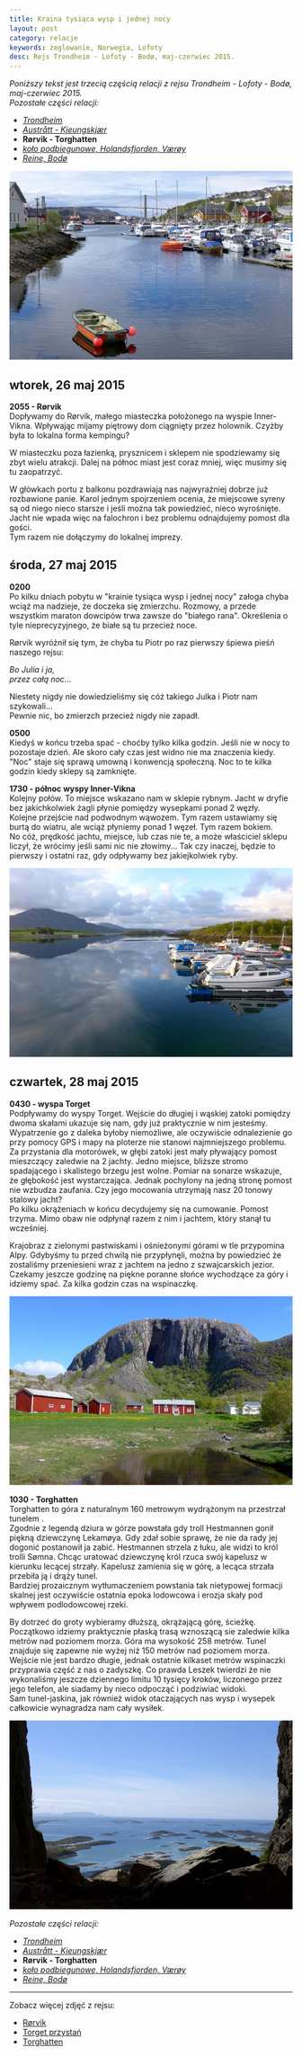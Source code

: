 ```yaml
---
title: Kraina tysiąca wysp i jednej nocy
layout: post
category: relacje
keywords: żeglowanie, Norwegia, Lofoty
desc: Rejs Trondheim - Lofoty - Bodø, maj-czerwiec 2015.
---
```


*Poniższy tekst jest trzecią częścią relacji z rejsu Trondheim - Lofoty - Bodø, maj-czerwiec 2015.*  
*Pozostałe części relacji:*

* *[Trondheim](/kraina-1000-wysp-i-1-nocy/)*
* *[Austrått - Kjeungskjær](/kraina-1000-wysp-i-1-nocy-cz2/)*
* **Rørvik - Torghatten**
* *[koło podbiegunowe, Holandsfjorden, Værøy](/kraina-1000-wysp-i-1-nocy-cz4/)*
* *[Reine, Bodø](/kraina-1000-wysp-i-1-nocy-cz5/)*

![Rørvik](/img/2015/norwegia/rorvik.jpg)

## wtorek, 26 maj 2015
**2055 - Rørvik**   
Dopływamy do Rørvik, małego miasteczka położonego na wyspie Inner-Vikna. Wpływając mijamy piętrowy dom ciągnięty przez holownik. Czyżby była to lokalna forma kempingu?  

W miasteczku poza łazienką, prysznicem i sklepem nie spodziewamy się zbyt wielu atrakcji. Dalej na północ miast jest coraz mniej, więc musimy się tu zaopatrzyć. 

W główkach portu z balkonu pozdrawiają nas najwyraźniej dobrze już rozbawione panie. Karol jednym spojrzeniem ocenia, że miejscowe syreny są od niego nieco starsze i
jeśli można tak powiedzieć, nieco wyrośnięte. Jacht nie wpada więc na falochron i bez problemu odnajdujemy pomost dla gości.  
Tym razem nie dołączymy do lokalnej imprezy.  

## środa, 27 maj 2015  
**0200**  
Po kilku dniach pobytu w "krainie tysiąca wysp i jednej nocy" załoga chyba wciąż ma nadzieje, że doczeka się zmierzchu. Rozmowy, a przede wszystkim maraton 
dowcipów trwa zawsze do "białego rana". Określenia o tyle nieprecyzyjnego, że białe są tu przecież noce.  

Rørvik wyróżnił się tym, że chyba tu Piotr po raz pierwszy śpiewa pieśń naszego rejsu:  

*Bo Julia i ja,*  
*przez całą noc...*  

Niestety nigdy nie dowiedzieliśmy się cóż takiego Julka i Piotr nam szykowali...  
Pewnie nic, bo zmierzch przecież nigdy nie zapadł.   

**0500**  
Kiedyś w końcu trzeba spać - choćby tylko kilka godzin. Jeśli nie w nocy to pozostaje dzień. Ale skoro cały czas jest widno nie ma znaczenia kiedy. "Noc" staje się
sprawą umowną i konwencją społeczną. Noc to te kilka godzin kiedy sklepy są zamknięte.

**1730 - północ wyspy Inner-Vikna**   
Kolejny połów. To miejsce wskazano nam w sklepie rybnym. Jacht w dryfie bez jakichkolwiek żagli płynie 
pomiędzy wysepkami ponad 2 węzły.  
Kolejne przejście nad podwodnym wąwozem. Tym razem ustawiamy się burtą do wiatru, ale wciąż płyniemy ponad 1 węzeł. Tym razem bokiem.  
No cóż, prędkość jachtu, miejsce, lub czas nie te, a może właściciel sklepu liczył, że wrócimy jeśli sami nic nie złowimy...
Tak czy inaczej, będzie to pierwszy i ostatni raz, gdy odpływamy bez jakiejkolwiek ryby.  

![Torget](/img/2015/norwegia/torget-przystan.jpg)

## czwartek, 28 maj 2015
**0430 - wyspa Torget**   
Podpływamy do wyspy Torget. Wejście do długiej i wąskiej zatoki pomiędzy dwoma skałami ukazuje się nam, gdy już praktycznie w nim jesteśmy. Wypatrzenie go z daleka byłoby
niemożliwe, ale oczywiście odnalezienie go przy pomocy GPS i mapy na ploterze nie stanowi najmniejszego problemu.  
Za przystania dla motorówek, w głębi zatoki jest mały pływający pomost mieszczący zaledwie na 2 jachty. Jedno miejsce, bliższe stromo spadającego i skalistego brzegu 
jest wolne. Pomiar na sonarze wskazuje, że głębokość jest wystarczająca. Jednak pochylony na jedną stronę pomost nie wzbudza zaufania. Czy jego mocowania utrzymają 
nasz 20 tonowy stalowy jacht?  
Po kilku okrążeniach w końcu decydujemy się na cumowanie. Pomost trzyma. Mimo obaw nie odpłynął razem z nim i jachtem, który stanął tu wcześniej.  

Krajobraz z zielonymi pastwiskami i ośnieżonymi górami w tle przypomina Alpy. Gdybyśmy tu przed chwilą nie przypłynęli, można by powiedzieć że zostaliśmy przeniesieni 
wraz z jachtem na jedno z szwajcarskich jezior.  
Czekamy jeszcze godzinę na piękne poranne słońce wychodzące za góry i idziemy spać. Za kilka godzin czas na wspinaczkę.

![Torghatten](/img/2015/norwegia/torghatten-2.jpg)

**1030 - Torghatten**   
Torghatten to góra z naturalnym 160 metrowym wydrążonym na przestrzał tunelem .  
Zgodnie z legendą dziura w górze powstała gdy troll Hestmannen gonił piękną dziewczynę Lekamøya. Gdy zdał sobie sprawę, że nie da rady jej dogonić 
postanowił ja zabić. Hestmannen strzela z łuku, ale widzi to król trolli Sømna. Chcąc uratować dziewczynę król rzuca swój kapelusz w kierunku lecącej strzały. 
Kapelusz zamienia się w górę, a lecąca strzała przebiła ją i drąży tunel.  
Bardziej prozaicznym wytłumaczeniem powstania tak nietypowej formacji skalnej jest oczywiście ostatnia epoka lodowcowa i erozja skały pod wpływem podlodowcowej rzeki.  

By dotrzeć do groty wybieramy dłuższą, okrążającą górę, ścieżkę. Początkowo idziemy praktycznie płaską trasą wznoszącą sie zaledwie kilka metrów nad poziomem morza. Góra ma 
wysokość 258 metrów. Tunel znajduje się zapewne nie wyżej niż 150 metrów nad poziomem morza. Wejście nie jest bardzo długie, jednak ostatnie kilkaset metrów wspinaczki 
przyprawia część z nas o zadyszkę. Co prawda Leszek twierdzi że nie wykonaliśmy jeszcze dziennego limitu 10 tysięcy kroków, liczonego przez jego telefon, ale siadamy 
by nieco odpocząć i podziwiać widoki.  
Sam tunel-jaskina, jak również widok otaczających nas wysp i wysepek całkowicie wynagradza nam cały wysiłek.  

![Torghatten](/img/2015/norwegia/torghatten.jpg)

*Pozostałe części relacji:*

* *[Trondheim](/kraina-1000-wysp-i-1-nocy/)*
* *[Austrått - Kjeungskjær](/kraina-1000-wysp-i-1-nocy-cz2/)*
* **Rørvik - Torghatten**
* *[koło podbiegunowe, Holandsfjorden, Værøy](/kraina-1000-wysp-i-1-nocy-cz4/)*
* *[Reine, Bodø](/kraina-1000-wysp-i-1-nocy-cz5/)*

------------------------------------------------------------------------------------
Zobacz więcej zdjęć z rejsu:

* [Rørvik](https://www.facebook.com/media/set/?set=a.10152845360781820.1073741838.672761819&type=1&l=6b9266a030)
* [Torget przystań](https://www.facebook.com/media/set/?set=a.10152846466906820.1073741839.672761819&type=1&l=97476c5d66)
* [Torghatten](https://www.facebook.com/media/set/?set=a.10152846471121820.1073741840.672761819&type=1&l=ae38f80e11)
